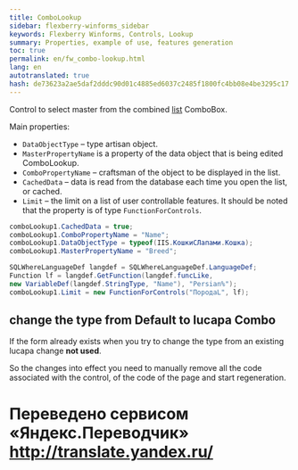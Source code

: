 ```yaml
--- 
title: ComboLookup 
sidebar: flexberry-winforms_sidebar 
keywords: Flexberry Winforms, Controls, Lookup 
summary: Properties, example of use, features generation 
toc: true 
permalink: en/fw_combo-lookup.html 
lang: en 
autotranslated: true 
hash: de73623a2ae5daf2dddc90d01c4885ed6037c2485f1800fc4bb08e4be3295c17 
--- 
```


Control to select master from the combined [list](fw_objectlistview.html) ComboBox. 

Main properties: 

* `DataObjectType` – type artisan object. 
* `MasterPropertyName` is a property of the data object that is being edited ComboLookup. 
* `ComboPropertyName` – craftsman of the object to be displayed in the list. 
* `CachedData` – data is read from the database each time you open the list, or cached. 
* `Limit` – the limit on a list of user controllable features. It should be noted that the property is of type `FunctionForControls`. 

```csharp
comboLookup1.CachedData = true;
comboLookup1.ComboPropertyName = "Name";
comboLookup1.DataObjectType = typeof(IIS.КошкиСЛапами.Кошка);
comboLookup1.MasterPropertyName = "Breed";

SQLWhereLanguageDef langdef = SQLWhereLanguageDef.LanguageDef;  
Function lf = langdef.GetFunction(langdef.funcLike,
new VariableDef(langdef.StringType, "Name"), "Persian%");
comboLookup1.Limit = new FunctionForControls("ПородаL", lf);
``` 

## change the type from Default to lucapa Combo 

If the form already exists when you try to change the type from an existing lucapa change __not used__. 

So the changes into effect you need to manually remove all the code associated with the control, of the code of the page and start regeneration. 



 # Переведено сервисом «Яндекс.Переводчик» http://translate.yandex.ru/